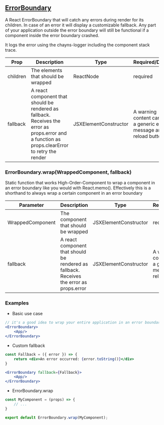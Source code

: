 ## [ErrorBoundary](src/components/error-boundary/ErrorBoundary.tsx)
A React ErrorBoundary that will catch any errors during render for its children.
In case of an error it will display a customizable fallback.
Any part of your application outside the error boundary will still be functional if a component inside the error boundary crashed.

It logs the error using the chayns-logger including the component stack trace.

| Prop | Description | Type | Required/Default |
|------|-------------|------|------------------|
| children | The elements that should be wrapped | ReactNode | required |
| fallback | A react component that should be rendered as fallback. Receives the error as props.error and a function as props.clearError to retry the render | JSXElementConstructor | A warning content card with a generic error message and reload button |

### ErrorBoundary.wrap(WrappedComponent, fallback)
Static function that works High-Order-Component to wrap a component in an error boundary like you would with React.memo().
Effectively this is a shorthand to always wrap a certain component in an error boundary

| Parameter | Description | Type | Required/Default |
|------|-------------|------|------------------|
| WrappedComponent | The component that should be wrapped | JSXElementConstructor | required |
| fallback | A react component that should be rendered as fallback. Receives the error as props.error | JSXElementConstructor | A warning content card with a generic error message and reload button |

### Examples
* Basic use case
```jsx
// it's a good idea to wrap your entire application in an error boundary
<ErrorBoundary>
    <App/>
</ErrorBoundary>
```
* Custom fallback
```jsx
const Fallback = ({ error }) => {
    return <div>An error occurred: {error.toString()}</div>
}

<ErrorBoundary fallback={Fallback}>
    <App/>
</ErrorBoundary>
```
* ErrorBoundary.wrap
```jsx
const MyComponent = (props) => {
    // ...
}

export default ErrorBoundary.wrap(MyComponent);
```

